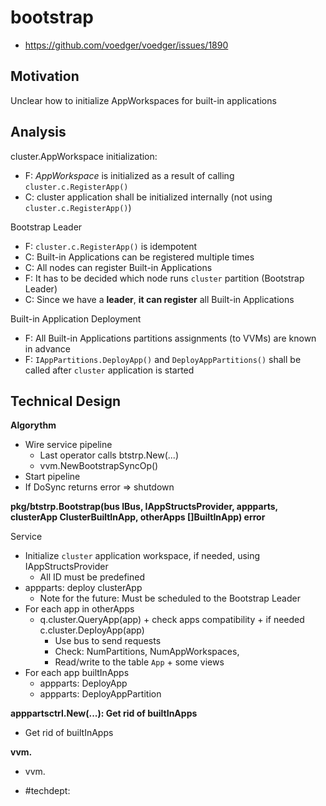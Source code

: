 # bootstrap

- https://github.com/voedger/voedger/issues/1890

## Motivation

Unclear how to initialize AppWorkspaces for built-in applications

## Analysis

cluster.AppWorkspace initialization:

- F: *AppWorkspace* is initialized as a result of calling `cluster.c.RegisterApp()`
- C: cluster application shall be initialized internally (not using `cluster.c.RegisterApp()`)

Bootstrap Leader

- F: `cluster.c.RegisterApp()` is idempotent
- C: Built-in Applications can be registered multiple times
- C: All nodes can register Built-in Applications
- F: It has to be decided which node runs `cluster` partition (Bootstrap Leader)
- C: Since we have a **leader**, **it can register** all Built-in Applications

Built-in Application Deployment

- F: All Built-in Applications partitions assignments (to VVMs) are known in advance
- F: `IAppPartitions.DeployApp()` and `DeployAppPartitions()` shall be called after `cluster` application is started

## Technical Design

**Algorythm**

- Wire service pipeline
  - Last operator calls btstrp.New(...)
  - vvm.NewBootstrapSyncOp()
- Start pipeline
- If DoSync returns error => shutdown

**pkg/btstrp.Bootstrap(bus IBus, IAppStructsProvider, appparts, clusterApp ClusterBuiltInApp, otherApps []BuiltInApp) error**

Service

- Initialize `cluster` application workspace, if needed, using IAppStructsProvider
  - All ID must be predefined
- appparts: deploy clusterApp
   - Note for the future: Must be scheduled to the Bootstrap Leader
- For each app in otherApps
  - q.cluster.QueryApp(app) + check apps compatibility + if needed c.cluster.DeployApp(app)
    - Use bus to send requests
    - Check: NumPartitions, NumAppWorkspaces, 
    - Read/write to the table `App` + some views
- For each app builtInApps
  - appparts: DeployApp
  - appparts: DeployAppPartition
  
**apppartsctrl.New(...): Get rid of builtInApps**

- Get rid of builtInApps

**vvm.**

- vvm.

- #techdept: 
